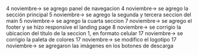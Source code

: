 4 noviembre-> se agrego panel de navegacion
4 noviembre-> se agrego la sección principal
5 noviembre-> se agrego la segunda y tercera seccion del main
5 noviembre-> se agrego la cuarta seccion
7 noviembre-> se agrego el footer y se hizo responsive el landing page
8 noviembre-> se corrigio la ubicacion del titulo de la seccion 1, en formato celular
17 noviembre-> se corrigio la paleta de colores
17 noviembre-> se modifico el logotipo
17 noviembre-> se agregaron las imágenes en los botones de descarga